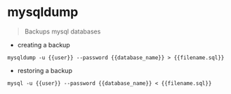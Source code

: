# mysqldump

> Backups mysql databases

- creating a backup

`mysqldump -u {{user}} --password {{database_name}} > {{filename.sql}}`

- restoring a backup

`mysql -u {{user}} --password {{database_name}} < {{filename.sql}}`
